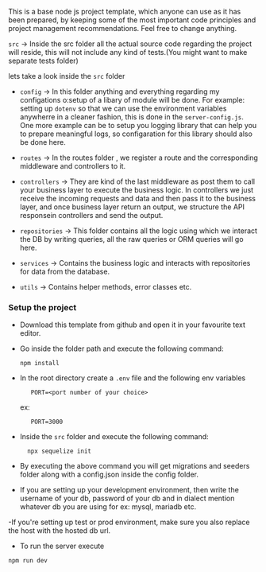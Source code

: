 This is a base node js project template, which anyone can use as it has been prepared, by keeping some of the most important code principles and project management recommendations. Feel free to change anything.


`src` -> Inside the src folder all the actual source code regarding the project will reside, this will not include any kind of tests.(You might want to make separate tests folder)

lets take a look inside the `src` folder

- `config` -> In this folder anything and everything regarding my configations o:setup of a libary of module will be done. For example: setting up `dotenv` so that we can use the environment variables anywherre in a cleaner fashion, this is done in the `server-config.js`. One more example can be to setup you logging library that can help you to prepare meaningful logs, so configaration for this library should also be done here.

- `routes` -> In the routes folder , we register a route and the corresponding middleware and controllers to it.

- `controllers` -> They are kind of the last middleware as post them to call your business layer to execute the business logic. In controllers we just receive the incoming requests and data and then pass it to the business layer, and once business layer return an output, we structure the API responsein controllers and send the output.

- `repositories` -> This folder contains all the logic using which we interact the DB by writing queries, all the raw queries or ORM queries will go here.

- `services` -> Contains the business logic and interacts with repositories for data from the database.

- `utils` -> Contains helper methods, error classes etc.



### Setup the project

- Download this template from github and open it in your favourite text editor.
- Go inside the folder path and execute the following command:
  ```
  npm install
  ```
- In the root directory create a `.env` file and the following env variables
   ```
      PORT=<port number of your choice>
   ```
   ex:
   ```
      PORT=3000
   ```
- Inside the `src` folder and execute the following command:
   ``` 
     npx sequelize init
   ```  
- By executing the above command you will get migrations and seeders folder along with a config.json inside the config folder.

- If you are setting up your development environment, then write the username of your db, password of your db and in dialect mention whatever db you are using for ex: mysql, mariadb etc.

-If you're setting up test or prod environment, make sure you also replace the host with the hosted db url.

- To run the server execute 
```
npm run dev
```